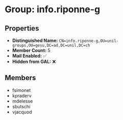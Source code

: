 # Group: info.riponne-g

## Properties

- **Distinguished Name:** `CN=info.riponne-g,OU=unil-groups,OU=gesu,DC=ad,DC=unil,DC=ch`
- **Member Count:** 5
- **Mail Enabled:** ✅
- **Hidden from GAL:** ❌

## Members

- fsimonet
- kpraderv
- mdelesse
- sbutschi
- vjacquod
